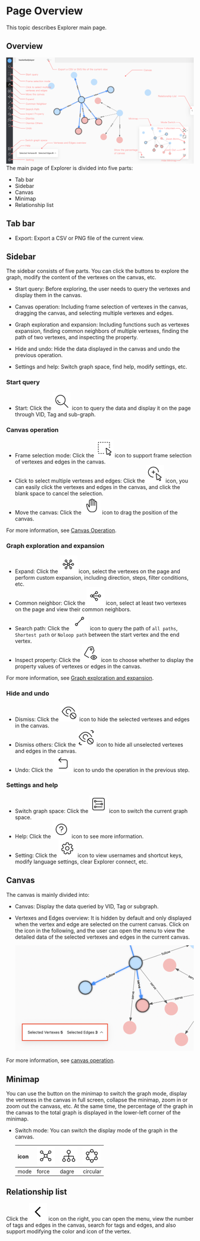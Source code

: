 # Page Overview

This topic describes Explorer main page.

## Overview

![Explorer](../figs/ex-ug-006.png)
The main page of Explorer is divided into five parts:

- Tab bar
- Sidebar
- Canvas
- Minimap
- Relationship list

## Tab bar

- Export: Export a CSV or PNG file of the current view.

## Sidebar

The sidebar consists of five parts. You can click the buttons to explore the graph, modify the content of the vertexes on the canvas, etc.

- Start query: Before exploring, the user needs to query the vertexes and display them in the canvas.

- Canvas operation: Including frame selection of vertexes in the canvas, dragging the canvas, and selecting multiple vertexes and edges.

- Graph exploration and expansion: Including functions such as vertexes expansion, finding common neighbors of multiple vertexes, finding the path of two vertexes, and inspecting the property.

- Hide and undo: Hide the data displayed in the canvas and undo the previous operation.

- Settings and help: Switch graph space, find help, modify settings, etc.

### Start query

- Start: Click the ![query](../figs/nav-query.png) icon to query the data and display it on the page through VID, Tag and sub-graph.

### Canvas operation

- Frame selection mode: Click the ![frameSelect](../figs/nav-frameSelect.png) icon to support frame selection of vertexes and edges in the canvas.
- Click to select multiple vertexes and edges: Click the ![singleSelect](../figs/nav-singleSelect.png) icon, you can easily click the vertexes and edges in the canvas, and click the blank space to cancel the selection.
- Move the canvas: Click the ![moveCanvas](../figs/nav-moveCanvas.png) icon to drag the position of the canvas.

For more information, see [Canvas Operation](../operation-guide/ex-ug-canvas.md).

### Graph exploration and expansion

- Expand: Click the ![expand](../figs/rightclickmenu-expand.png) icon, select the vertexes on the page and perform custom expansion, including direction, steps, filter conditions, etc.
- Common neighbor: Click the ![commonNeighbor](../figs/rightclickmenu-commonNeighbor.png) icon, select at least two vertexes on the page and view their common neighbors.
- Search path: Click the ![findPath](../figs/rightclickmenu-findPath.png) icon to query the path of `all paths`, `Shortest path` or `Noloop path` between the start vertex and the end vertex.
- Inspect property: Click the ![propertyView](../figs/nav-propertyView.png) icon to choose whether to display the property values of vertexes or edges in the canvas.

For more information, see [Graph exploration and expansion](../operation-guide/ex-ug-graph-exploration.md).

### Hide and undo

- Dismiss: Click the ![miss](../figs/nav-miss.png) icon to hide the selected vertexes and edges in the canvas.
- Dismiss others: Click the ![missreverse](../figs/nav-missReverse.png) icon to hide all unselected vertexes and edges in the canvas.
- Undo: Click the ![Revoke](../figs/nav-Revoke.png) icon to undo the operation in the previous step.

### Settings and help

- Switch graph space: Click the ![graphSpace](../figs/nav-graphSpace.png) icon to switch the current graph space.
- Help: Click the ![help](../figs/nav-help.png) icon to see more information.
- Setting: Click the ![setup](../figs/nav-setup.png) icon to view usernames and shortcut keys, modify language settings, clear Explorer connect, etc.

## Canvas

The canvas is mainly divided into:

- Canvas: Display the data queried by VID, Tag or subgraph.

- Vertexes and Edges overview: It is hidden by default and only displayed when the vertex and edge are selected on the current canvas. Click on the icon in the following, and the user can open the menu to view the detailed data of the selected vertexes and edges in the current canvas.

  ![review](../figs/ex-ug-027.png)

For more information, see [canvas operation](../operation-guide/ex-ug-canvas.md).

## Minimap

You can use the button on the minimap to switch the graph mode, display the vertexes in the canvas in full screen, collapse the minimap, zoom in or zoom out the canvass, etc. At the same time, the percentage of the graph in the canvas to the total graph is displayed in the lower-left corner of the minimap.

- Switch mode: You can switch the display mode of the graph in the canvas.
  
  | icon | ![force](../figs/Thumbnail-graphView.png) | ![dagre](../figs/Thumbnail-treeView.png) | ![circular](../figs/Thumbnail-sphereView.png) | 
  | ---- | ---- |----| ----|
  | mode | force | dagre | circular |

## Relationship list

Click the ![unfold](../figs/sidebar-unfold.png) icon on the right, you can open the menu, view the number of tags and edges in the canvas, search for tags and edges, and also support modifying the color and icon of the vertex.